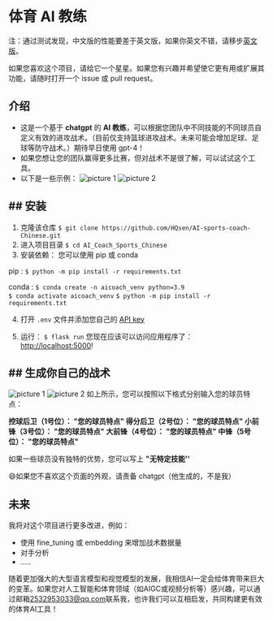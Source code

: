 # 体育 AI 教练
注：通过测试发现，中文版的性能要差于英文版，如果你英文不错，请移步[英文版](https://github.com/HQsen/AI_Coach_Sports)。

如果您喜欢这个项目，请给它一个星星。如果您有兴趣并希望使它更有用或扩展其功能，请随时打开一个 issue 或 pull request。
## 介绍
- 这是一个基于 **chatgpt** 的 **AI 教练**，可以根据您团队中不同技能的不同球员自定义有效的进攻战术。（目前仅支持篮球进攻战术。未来可能会增加足球、足球等防守战术。）期待早日使用 gpt-4！
- 如果您想让您的团队赢得更多比赛，但对战术不是很了解，可以试试这个工具。
- 以下是一些示例：
![picture 1](https://github.com/HQsen/AI_Coach_Sports/blob/main/image/1.png)
![picture 2](https://github.com/HQsen/AI_Coach_Sports/blob/main/image/2.png)


##  ## 安装
 1. 克隆该仓库
 ```$ git clone https://github.com/HQsen/AI-sports-coach-Chinese.git```
 2. 进入项目目录
 ```$ cd AI_Coach_Sports_Chinese```
 3. 安装依赖：
 您可以使用 pip 或 conda

pip :
 ```$ python -m pip install -r requirements.txt```
 
 conda :
 ```$ conda create -n aicoach_venv python=3.9```		
 ```$ conda activate aicoach_venv```
 ```$ python -m pip install -r requirements.txt```

4.  打开 `.env` 文件并添加您自己的 [API key](https://beta.openai.com/account/api-keys)
 
 5. 运行：
    ```$ flask run```
    您现在应该可以访问应用程序了： [http://localhost:5000](http://localhost:5000/)!


## ## 生成你自己的战术
![picture 1](https://github.com/HQsen/AI_Coach_Sports/blob/main/image/1.png)
![picture 2](https://github.com/HQsen/AI_Coach_Sports/blob/main/image/3.png)
如上所示，您可以按照以下格式分别输入您的球员特点：

**控球后卫（1号位）： "您的球员特点" 
得分后卫（2号位）： "您的球员特点" 
小前锋（3号位）： "您的球员特点" 
大前锋（4号位）： "您的球员特点" 
中锋（5号位）： "您的球员特点"**


如果一些球员没有独特的优势，您可以写上 **"无特定技能''**

:smile:如果您不喜欢这个页面的外观，请责备 chatgpt（他生成的，不是我）

## 未来
我将对这个项目进行更多改进，例如：
 - 使用 fine_tuning 或 embedding 来增加战术数据量
 - 对手分析
 - .....
 
随着更加强大的大型语言模型和视觉模型的发展，我相信AI一定会给体育带来巨大的变革。如果您对人工智能和体育领域（如AIGC或视频分析等）感兴趣，可以通过邮箱[2532953033@qq.com](mailto:2532953033@qq.com)联系我，也许我们可以互相启发，共同构建更有效的体育AI工具！
